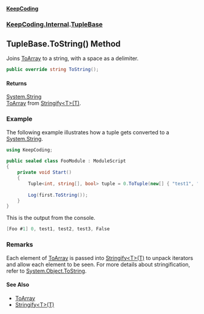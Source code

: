 #### [KeepCoding](index.md 'index')
### [KeepCoding.Internal](KeepCoding_Internal.md 'KeepCoding.Internal').[TupleBase](TupleBase.md 'KeepCoding.Internal.TupleBase')
## TupleBase.ToString() Method
Joins [ToArray](TupleBase_ToArray.md 'KeepCoding.Internal.TupleBase.ToArray') to a string, with a space as a delimiter.  
```csharp
public override string ToString();
```
#### Returns
[System.String](https://docs.microsoft.com/en-us/dotnet/api/System.String 'System.String')  
[ToArray](TupleBase_ToArray.md 'KeepCoding.Internal.TupleBase.ToArray') from [Stringify&lt;T&gt;(T)](Helper_Stringify_lo+lkcxGY4HWoyqROvdnmA.md 'KeepCoding.Helper.Stringify&lt;T&gt;(T)').
### Example
The following example illustrates how a tuple gets converted to a [System.String](https://docs.microsoft.com/en-us/dotnet/api/System.String 'System.String').  
```csharp
using KeepCoding;  
  
public sealed class FooModule : ModuleScript  
{  
    private void Start()  
    {  
        Tuple<int, string[], bool> tuple = 0.ToTuple(new[] { "test1", "test2", "test3" }, false);  
              
        Log(first.ToString());  
    }  
}  
```
  
This is the output from the console.  
```csharp
[Foo #1] 0, test1, test2, test3, False  
```
### Remarks
Each element of [ToArray](TupleBase_ToArray.md 'KeepCoding.Internal.TupleBase.ToArray') is passed into [Stringify&lt;T&gt;(T)](Helper_Stringify_lo+lkcxGY4HWoyqROvdnmA.md 'KeepCoding.Helper.Stringify&lt;T&gt;(T)') to unpack iterators and allow each element to be seen. For more details about stringification, refer to [System.Object.ToString](https://docs.microsoft.com/en-us/dotnet/api/System.Object.ToString 'System.Object.ToString').  
#### See Also
- [ToArray](TupleBase_ToArray.md 'KeepCoding.Internal.TupleBase.ToArray')
- [Stringify&lt;T&gt;(T)](Helper_Stringify_lo+lkcxGY4HWoyqROvdnmA.md 'KeepCoding.Helper.Stringify&lt;T&gt;(T)')

